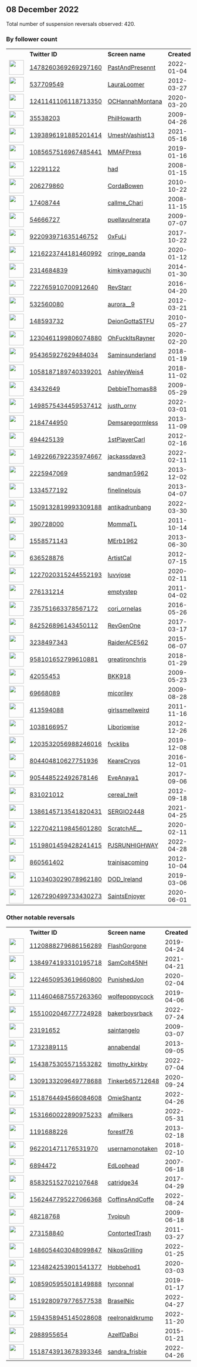 
## 08 December 2022
Total number of suspension reversals observed: 420.

### By follower count
<table><tr><th></th><th align="left">Twitter ID</th><th align="left">Screen name</th>
<th align="left">Created</th><th align="left">Status</th><th align="left">Suspended</th><th align="left">Followers</th>
<tr><td><a href="https://pbs.twimg.com/profile_images/1482360802837692418/C9idfu_R_normal.jpg"><img src="https://pbs.twimg.com/profile_images/1482360802837692418/C9idfu_R_normal.jpg" width="40px" height="40px" align="center"/></a></td><td><a href="https://twitter.com/intent/user?user_id=1478260369269297160">1478260369269297160</a></td><td><a href="https://twitter.com/PastAndPresennt">PastAndPresennt</a></td><td>2022-01-04</td><td align="center"></td><td>2022-04-23</td><td>336613</td></tr>
<tr><td><a href="https://pbs.twimg.com/profile_images/1600843244828491778/HbW3NZJN_normal.jpg"><img src="https://pbs.twimg.com/profile_images/1600843244828491778/HbW3NZJN_normal.jpg" width="40px" height="40px" align="center"/></a></td><td><a href="https://twitter.com/intent/user?user_id=537709549">537709549</a></td><td><a href="https://twitter.com/LauraLoomer">LauraLoomer</a></td><td>2012-03-27</td><td align="center"></td><td></td><td>298064</td></tr>
<tr><td><a href="https://pbs.twimg.com/profile_images/1399630719656267782/ZOU5wMFA_normal.jpg"><img src="https://pbs.twimg.com/profile_images/1399630719656267782/ZOU5wMFA_normal.jpg" width="40px" height="40px" align="center"/></a></td><td><a href="https://twitter.com/intent/user?user_id=1241141106118713350">1241141106118713350</a></td><td><a href="https://twitter.com/OCHannahMontana">OCHannahMontana</a></td><td>2020-03-20</td><td align="center"></td><td></td><td>96673</td></tr>
<tr><td><a href="https://pbs.twimg.com/profile_images/1621866506337361921/Zi7LPT4U_normal.jpg"><img src="https://pbs.twimg.com/profile_images/1621866506337361921/Zi7LPT4U_normal.jpg" width="40px" height="40px" align="center"/></a></td><td><a href="https://twitter.com/intent/user?user_id=35538203">35538203</a></td><td><a href="https://twitter.com/PhilHowarth">PhilHowarth</a></td><td>2009-04-26</td><td align="center"></td><td></td><td>85123</td></tr>
<tr><td><a href="https://pbs.twimg.com/profile_images/1603006448765702144/AFyYLmol_normal.jpg"><img src="https://pbs.twimg.com/profile_images/1603006448765702144/AFyYLmol_normal.jpg" width="40px" height="40px" align="center"/></a></td><td><a href="https://twitter.com/intent/user?user_id=1393896191885201414">1393896191885201414</a></td><td><a href="https://twitter.com/UmeshVashist13">UmeshVashist13</a></td><td>2021-05-16</td><td align="center"></td><td>2022-11-11</td><td>30052</td></tr>
<tr><td><a href="https://pbs.twimg.com/profile_images/1500681130646851585/1GkqAhic_normal.jpg"><img src="https://pbs.twimg.com/profile_images/1500681130646851585/1GkqAhic_normal.jpg" width="40px" height="40px" align="center"/></a></td><td><a href="https://twitter.com/intent/user?user_id=1085657516967485441">1085657516967485441</a></td><td><a href="https://twitter.com/MMAFPress">MMAFPress</a></td><td>2019-01-16</td><td align="center"></td><td>2022-05-01</td><td>20734</td></tr>
<tr><td><a href="https://pbs.twimg.com/profile_images/1092078435336417280/JeThFNPR_normal.jpg"><img src="https://pbs.twimg.com/profile_images/1092078435336417280/JeThFNPR_normal.jpg" width="40px" height="40px" align="center"/></a></td><td><a href="https://twitter.com/intent/user?user_id=12291122">12291122</a></td><td><a href="https://twitter.com/had">had</a></td><td>2008-01-15</td><td align="center"></td><td></td><td>14205</td></tr>
<tr><td><a href="https://pbs.twimg.com/profile_images/1483151856977199113/9jTx2Q0r_normal.jpg"><img src="https://pbs.twimg.com/profile_images/1483151856977199113/9jTx2Q0r_normal.jpg" width="40px" height="40px" align="center"/></a></td><td><a href="https://twitter.com/intent/user?user_id=206279860">206279860</a></td><td><a href="https://twitter.com/CordaBowen">CordaBowen</a></td><td>2010-10-22</td><td align="center"></td><td>2022-10-29</td><td>11998</td></tr>
<tr><td><a href="https://pbs.twimg.com/profile_images/1607174064094715904/_rF8wzfm_normal.jpg"><img src="https://pbs.twimg.com/profile_images/1607174064094715904/_rF8wzfm_normal.jpg" width="40px" height="40px" align="center"/></a></td><td><a href="https://twitter.com/intent/user?user_id=17408744">17408744</a></td><td><a href="https://twitter.com/callme_Chari">callme_Chari</a></td><td>2008-11-15</td><td align="center"></td><td>2022-11-03</td><td>11559</td></tr>
<tr><td><a href="https://pbs.twimg.com/profile_images/809096210103603200/E2xvdslj_normal.jpg"><img src="https://pbs.twimg.com/profile_images/809096210103603200/E2xvdslj_normal.jpg" width="40px" height="40px" align="center"/></a></td><td><a href="https://twitter.com/intent/user?user_id=54666727">54666727</a></td><td><a href="https://twitter.com/puellavulnerata">puellavulnerata</a></td><td>2009-07-07</td><td align="center">🔒</td><td></td><td>10383</td></tr>
<tr><td><a href="https://pbs.twimg.com/profile_images/1499390714542981122/dJF_0gc6_normal.jpg"><img src="https://pbs.twimg.com/profile_images/1499390714542981122/dJF_0gc6_normal.jpg" width="40px" height="40px" align="center"/></a></td><td><a href="https://twitter.com/intent/user?user_id=922093971635146752">922093971635146752</a></td><td><a href="https://twitter.com/0xFuLi">0xFuLi</a></td><td>2017-10-22</td><td align="center"></td><td>2022-12-04</td><td>9821</td></tr>
<tr><td><a href="https://pbs.twimg.com/profile_images/1317666431098523648/2DDttORw_normal.jpg"><img src="https://pbs.twimg.com/profile_images/1317666431098523648/2DDttORw_normal.jpg" width="40px" height="40px" align="center"/></a></td><td><a href="https://twitter.com/intent/user?user_id=1216223744181460992">1216223744181460992</a></td><td><a href="https://twitter.com/cringe_panda">cringe_panda</a></td><td>2020-01-12</td><td align="center"></td><td></td><td>6301</td></tr>
<tr><td><a href="https://pbs.twimg.com/profile_images/428977122825101312/CbJzfUxf_normal.jpeg"><img src="https://pbs.twimg.com/profile_images/428977122825101312/CbJzfUxf_normal.jpeg" width="40px" height="40px" align="center"/></a></td><td><a href="https://twitter.com/intent/user?user_id=2314684839">2314684839</a></td><td><a href="https://twitter.com/kimkyamaguchi">kimkyamaguchi</a></td><td>2014-01-30</td><td align="center"></td><td></td><td>6118</td></tr>
<tr><td><a href="https://pbs.twimg.com/profile_images/1602132791826780160/4wXYQ9j2_normal.jpg"><img src="https://pbs.twimg.com/profile_images/1602132791826780160/4wXYQ9j2_normal.jpg" width="40px" height="40px" align="center"/></a></td><td><a href="https://twitter.com/intent/user?user_id=722765910700912640">722765910700912640</a></td><td><a href="https://twitter.com/RevStarr">RevStarr</a></td><td>2016-04-20</td><td align="center">🚫</td><td></td><td>6114</td></tr>
<tr><td><a href="https://pbs.twimg.com/profile_images/1602979287216390144/sOnOfvoS_normal.jpg"><img src="https://pbs.twimg.com/profile_images/1602979287216390144/sOnOfvoS_normal.jpg" width="40px" height="40px" align="center"/></a></td><td><a href="https://twitter.com/intent/user?user_id=532560080">532560080</a></td><td><a href="https://twitter.com/aurora__9">aurora__9</a></td><td>2012-03-21</td><td align="center">🔒</td><td>2022-09-10</td><td>6005</td></tr>
<tr><td><a href="https://pbs.twimg.com/profile_images/1600741944262643716/x8Yjz9lD_normal.jpg"><img src="https://pbs.twimg.com/profile_images/1600741944262643716/x8Yjz9lD_normal.jpg" width="40px" height="40px" align="center"/></a></td><td><a href="https://twitter.com/intent/user?user_id=148593732">148593732</a></td><td><a href="https://twitter.com/DeionGottaSTFU">DeionGottaSTFU</a></td><td>2010-05-27</td><td align="center"></td><td></td><td>5900</td></tr>
<tr><td><a href="https://pbs.twimg.com/profile_images/1600926850632585224/YE5oQycE_normal.jpg"><img src="https://pbs.twimg.com/profile_images/1600926850632585224/YE5oQycE_normal.jpg" width="40px" height="40px" align="center"/></a></td><td><a href="https://twitter.com/intent/user?user_id=1230461199806074880">1230461199806074880</a></td><td><a href="https://twitter.com/OhFuckItsRayner">OhFuckItsRayner</a></td><td>2020-02-20</td><td align="center">🔒</td><td>2022-02-20</td><td>5477</td></tr>
<tr><td><a href="https://pbs.twimg.com/profile_images/965254053444890625/aA8p0ZYj_normal.jpg"><img src="https://pbs.twimg.com/profile_images/965254053444890625/aA8p0ZYj_normal.jpg" width="40px" height="40px" align="center"/></a></td><td><a href="https://twitter.com/intent/user?user_id=954365927629484034">954365927629484034</a></td><td><a href="https://twitter.com/Saminsunderland">Saminsunderland</a></td><td>2018-01-19</td><td align="center"></td><td>2022-04-10</td><td>4613</td></tr>
<tr><td><a href="https://pbs.twimg.com/profile_images/1290687608172032000/Qyz6bLsR_normal.jpg"><img src="https://pbs.twimg.com/profile_images/1290687608172032000/Qyz6bLsR_normal.jpg" width="40px" height="40px" align="center"/></a></td><td><a href="https://twitter.com/intent/user?user_id=1058187189740339201">1058187189740339201</a></td><td><a href="https://twitter.com/AshleyWeis4">AshleyWeis4</a></td><td>2018-11-02</td><td align="center"></td><td>2022-12-02</td><td>4612</td></tr>
<tr><td><a href="https://pbs.twimg.com/profile_images/1609780319070085123/Nh61Qciu_normal.jpg"><img src="https://pbs.twimg.com/profile_images/1609780319070085123/Nh61Qciu_normal.jpg" width="40px" height="40px" align="center"/></a></td><td><a href="https://twitter.com/intent/user?user_id=43432649">43432649</a></td><td><a href="https://twitter.com/DebbieThomas88">DebbieThomas88</a></td><td>2009-05-29</td><td align="center"></td><td></td><td>4297</td></tr>
<tr><td><a href="https://pbs.twimg.com/profile_images/1621282897289220097/SY15MHPm_normal.jpg"><img src="https://pbs.twimg.com/profile_images/1621282897289220097/SY15MHPm_normal.jpg" width="40px" height="40px" align="center"/></a></td><td><a href="https://twitter.com/intent/user?user_id=1498575434459537412">1498575434459537412</a></td><td><a href="https://twitter.com/justh_orny">justh_orny</a></td><td>2022-03-01</td><td align="center"></td><td>2022-10-19</td><td>4248</td></tr>
<tr><td><a href="https://pbs.twimg.com/profile_images/1036809888461139968/jD9UK0-8_normal.jpg"><img src="https://pbs.twimg.com/profile_images/1036809888461139968/jD9UK0-8_normal.jpg" width="40px" height="40px" align="center"/></a></td><td><a href="https://twitter.com/intent/user?user_id=2184744950">2184744950</a></td><td><a href="https://twitter.com/Demsaregormless">Demsaregormless</a></td><td>2013-11-09</td><td align="center"></td><td></td><td>3970</td></tr>
<tr><td><a href="https://pbs.twimg.com/profile_images/1623526786909741056/-8pqhaZa_normal.jpg"><img src="https://pbs.twimg.com/profile_images/1623526786909741056/-8pqhaZa_normal.jpg" width="40px" height="40px" align="center"/></a></td><td><a href="https://twitter.com/intent/user?user_id=494425139">494425139</a></td><td><a href="https://twitter.com/1stPlayerCarl">1stPlayerCarl</a></td><td>2012-02-16</td><td align="center"></td><td>2022-04-05</td><td>3964</td></tr>
<tr><td><a href="https://pbs.twimg.com/profile_images/1493732931679907841/hezkK8dc_normal.jpg"><img src="https://pbs.twimg.com/profile_images/1493732931679907841/hezkK8dc_normal.jpg" width="40px" height="40px" align="center"/></a></td><td><a href="https://twitter.com/intent/user?user_id=1492266792235974667">1492266792235974667</a></td><td><a href="https://twitter.com/jackassdave3">jackassdave3</a></td><td>2022-02-11</td><td align="center">🚫</td><td>2022-12-03</td><td>3875</td></tr>
<tr><td><a href="https://pbs.twimg.com/profile_images/1395719892498886658/DU4RK5Wx_normal.jpg"><img src="https://pbs.twimg.com/profile_images/1395719892498886658/DU4RK5Wx_normal.jpg" width="40px" height="40px" align="center"/></a></td><td><a href="https://twitter.com/intent/user?user_id=2225947069">2225947069</a></td><td><a href="https://twitter.com/sandman5962">sandman5962</a></td><td>2013-12-02</td><td align="center"></td><td></td><td>3782</td></tr>
<tr><td><a href="https://pbs.twimg.com/profile_images/1346437146769584128/laxrwqCd_normal.jpg"><img src="https://pbs.twimg.com/profile_images/1346437146769584128/laxrwqCd_normal.jpg" width="40px" height="40px" align="center"/></a></td><td><a href="https://twitter.com/intent/user?user_id=1334577192">1334577192</a></td><td><a href="https://twitter.com/finelinelouis">finelinelouis</a></td><td>2013-04-07</td><td align="center"></td><td></td><td>3691</td></tr>
<tr><td><a href="https://pbs.twimg.com/profile_images/1509175399346974724/hUk2y1sK_normal.jpg"><img src="https://pbs.twimg.com/profile_images/1509175399346974724/hUk2y1sK_normal.jpg" width="40px" height="40px" align="center"/></a></td><td><a href="https://twitter.com/intent/user?user_id=1509132819993309188">1509132819993309188</a></td><td><a href="https://twitter.com/antikadrunbang">antikadrunbang</a></td><td>2022-03-30</td><td align="center"></td><td>2022-11-08</td><td>3534</td></tr>
<tr><td><a href="https://pbs.twimg.com/profile_images/1600966313110822913/T68RWvoC_normal.jpg"><img src="https://pbs.twimg.com/profile_images/1600966313110822913/T68RWvoC_normal.jpg" width="40px" height="40px" align="center"/></a></td><td><a href="https://twitter.com/intent/user?user_id=390728000">390728000</a></td><td><a href="https://twitter.com/MommaTL">MommaTL</a></td><td>2011-10-14</td><td align="center"></td><td></td><td>3533</td></tr>
<tr><td><a href="https://pbs.twimg.com/profile_images/1046876106660491265/oSiJP4Xn_normal.jpg"><img src="https://pbs.twimg.com/profile_images/1046876106660491265/oSiJP4Xn_normal.jpg" width="40px" height="40px" align="center"/></a></td><td><a href="https://twitter.com/intent/user?user_id=1558571143">1558571143</a></td><td><a href="https://twitter.com/MErb1962">MErb1962</a></td><td>2013-06-30</td><td align="center"></td><td></td><td>3092</td></tr>
<tr><td><a href="https://pbs.twimg.com/profile_images/378800000422210166/481e7ddc89f96a2eef16958b40dde00e_normal.jpeg"><img src="https://pbs.twimg.com/profile_images/378800000422210166/481e7ddc89f96a2eef16958b40dde00e_normal.jpeg" width="40px" height="40px" align="center"/></a></td><td><a href="https://twitter.com/intent/user?user_id=636528876">636528876</a></td><td><a href="https://twitter.com/ArtistCal">ArtistCal</a></td><td>2012-07-15</td><td align="center"></td><td></td><td>2864</td></tr>
<tr><td><a href="https://pbs.twimg.com/profile_images/1604140565515354112/BvERAdPn_normal.jpg"><img src="https://pbs.twimg.com/profile_images/1604140565515354112/BvERAdPn_normal.jpg" width="40px" height="40px" align="center"/></a></td><td><a href="https://twitter.com/intent/user?user_id=1227020315244552193">1227020315244552193</a></td><td><a href="https://twitter.com/luvvjose">luvvjose</a></td><td>2020-02-11</td><td align="center"></td><td>2022-05-04</td><td>2783</td></tr>
<tr><td><a href="https://pbs.twimg.com/profile_images/1611716920293588995/hKXmC4IE_normal.jpg"><img src="https://pbs.twimg.com/profile_images/1611716920293588995/hKXmC4IE_normal.jpg" width="40px" height="40px" align="center"/></a></td><td><a href="https://twitter.com/intent/user?user_id=276131214">276131214</a></td><td><a href="https://twitter.com/emptystep">emptystep</a></td><td>2011-04-02</td><td align="center"></td><td>2022-08-22</td><td>2670</td></tr>
<tr><td><a href="https://pbs.twimg.com/profile_images/1359051285652152320/aiSY6ii7_normal.jpg"><img src="https://pbs.twimg.com/profile_images/1359051285652152320/aiSY6ii7_normal.jpg" width="40px" height="40px" align="center"/></a></td><td><a href="https://twitter.com/intent/user?user_id=735751663378567172">735751663378567172</a></td><td><a href="https://twitter.com/cori_ornelas">cori_ornelas</a></td><td>2016-05-26</td><td align="center"></td><td>2022-10-29</td><td>2532</td></tr>
<tr><td><a href="https://pbs.twimg.com/profile_images/1195194168626294785/F0SKwGfe_normal.jpg"><img src="https://pbs.twimg.com/profile_images/1195194168626294785/F0SKwGfe_normal.jpg" width="40px" height="40px" align="center"/></a></td><td><a href="https://twitter.com/intent/user?user_id=842526896143450112">842526896143450112</a></td><td><a href="https://twitter.com/RevGenOne">RevGenOne</a></td><td>2017-03-17</td><td align="center"></td><td></td><td>2529</td></tr>
<tr><td><a href="https://pbs.twimg.com/profile_images/1600920300811472897/QxPgnopT_normal.jpg"><img src="https://pbs.twimg.com/profile_images/1600920300811472897/QxPgnopT_normal.jpg" width="40px" height="40px" align="center"/></a></td><td><a href="https://twitter.com/intent/user?user_id=3238497343">3238497343</a></td><td><a href="https://twitter.com/RaiderACE562">RaiderACE562</a></td><td>2015-06-07</td><td align="center"></td><td></td><td>2526</td></tr>
<tr><td><a href="https://pbs.twimg.com/profile_images/1304382042675830791/ADkhEKlf_normal.jpg"><img src="https://pbs.twimg.com/profile_images/1304382042675830791/ADkhEKlf_normal.jpg" width="40px" height="40px" align="center"/></a></td><td><a href="https://twitter.com/intent/user?user_id=958101652799610881">958101652799610881</a></td><td><a href="https://twitter.com/greatironchris">greatironchris</a></td><td>2018-01-29</td><td align="center"></td><td></td><td>2450</td></tr>
<tr><td><a href="https://pbs.twimg.com/profile_images/378800000329779638/b02ba9139aea69a31694fdf34c163bc9_normal.jpeg"><img src="https://pbs.twimg.com/profile_images/378800000329779638/b02ba9139aea69a31694fdf34c163bc9_normal.jpeg" width="40px" height="40px" align="center"/></a></td><td><a href="https://twitter.com/intent/user?user_id=42055453">42055453</a></td><td><a href="https://twitter.com/BKK918">BKK918</a></td><td>2009-05-23</td><td align="center"></td><td>2022-12-04</td><td>2384</td></tr>
<tr><td><a href="https://pbs.twimg.com/profile_images/1281030929021009920/1ZFi-laW_normal.jpg"><img src="https://pbs.twimg.com/profile_images/1281030929021009920/1ZFi-laW_normal.jpg" width="40px" height="40px" align="center"/></a></td><td><a href="https://twitter.com/intent/user?user_id=69668089">69668089</a></td><td><a href="https://twitter.com/micoriley">micoriley</a></td><td>2009-08-28</td><td align="center"></td><td></td><td>2359</td></tr>
<tr><td><a href="https://pbs.twimg.com/profile_images/1609630345858629636/7ZeqsTxk_normal.jpg"><img src="https://pbs.twimg.com/profile_images/1609630345858629636/7ZeqsTxk_normal.jpg" width="40px" height="40px" align="center"/></a></td><td><a href="https://twitter.com/intent/user?user_id=413594088">413594088</a></td><td><a href="https://twitter.com/girlssmellweird">girlssmellweird</a></td><td>2011-11-16</td><td align="center"></td><td>2022-11-12</td><td>2322</td></tr>
<tr><td><a href="https://pbs.twimg.com/profile_images/1609287477402951682/71OImWW2_normal.jpg"><img src="https://pbs.twimg.com/profile_images/1609287477402951682/71OImWW2_normal.jpg" width="40px" height="40px" align="center"/></a></td><td><a href="https://twitter.com/intent/user?user_id=1038166957">1038166957</a></td><td><a href="https://twitter.com/Liboriowise">Liboriowise</a></td><td>2012-12-26</td><td align="center"></td><td>2022-07-19</td><td>2240</td></tr>
<tr><td><a href="https://pbs.twimg.com/profile_images/1310700257181802496/vyPW2vpK_normal.jpg"><img src="https://pbs.twimg.com/profile_images/1310700257181802496/vyPW2vpK_normal.jpg" width="40px" height="40px" align="center"/></a></td><td><a href="https://twitter.com/intent/user?user_id=1203532056988246016">1203532056988246016</a></td><td><a href="https://twitter.com/fvcklibs">fvcklibs</a></td><td>2019-12-08</td><td align="center"></td><td></td><td>2236</td></tr>
<tr><td><a href="https://pbs.twimg.com/profile_images/1301007338577580042/AQES1Zbn_normal.png"><img src="https://pbs.twimg.com/profile_images/1301007338577580042/AQES1Zbn_normal.png" width="40px" height="40px" align="center"/></a></td><td><a href="https://twitter.com/intent/user?user_id=804404810627751936">804404810627751936</a></td><td><a href="https://twitter.com/KeareCryos">KeareCryos</a></td><td>2016-12-01</td><td align="center"></td><td>2022-11-04</td><td>2233</td></tr>
<tr><td><a href="https://pbs.twimg.com/profile_images/1539879582232346624/WfbDIwt3_normal.jpg"><img src="https://pbs.twimg.com/profile_images/1539879582232346624/WfbDIwt3_normal.jpg" width="40px" height="40px" align="center"/></a></td><td><a href="https://twitter.com/intent/user?user_id=905448522492678146">905448522492678146</a></td><td><a href="https://twitter.com/EveAnaya1">EveAnaya1</a></td><td>2017-09-06</td><td align="center"></td><td>2022-10-17</td><td>2209</td></tr>
<tr><td><a href="https://pbs.twimg.com/profile_images/1529652816477814784/LAcX1BdK_normal.jpg"><img src="https://pbs.twimg.com/profile_images/1529652816477814784/LAcX1BdK_normal.jpg" width="40px" height="40px" align="center"/></a></td><td><a href="https://twitter.com/intent/user?user_id=831021012">831021012</a></td><td><a href="https://twitter.com/cereal_twit">cereal_twit</a></td><td>2012-09-18</td><td align="center"></td><td>2022-09-09</td><td>2204</td></tr>
<tr><td><a href="https://pbs.twimg.com/profile_images/1469541381161066496/I413tEXy_normal.jpg"><img src="https://pbs.twimg.com/profile_images/1469541381161066496/I413tEXy_normal.jpg" width="40px" height="40px" align="center"/></a></td><td><a href="https://twitter.com/intent/user?user_id=1386145713541820431">1386145713541820431</a></td><td><a href="https://twitter.com/SERGIO2448">SERGIO2448</a></td><td>2021-04-25</td><td align="center"></td><td>2022-03-07</td><td>2069</td></tr>
<tr><td><a href="https://pbs.twimg.com/profile_images/1622964132252119042/N0VTGcwG_normal.jpg"><img src="https://pbs.twimg.com/profile_images/1622964132252119042/N0VTGcwG_normal.jpg" width="40px" height="40px" align="center"/></a></td><td><a href="https://twitter.com/intent/user?user_id=1227042119845601280">1227042119845601280</a></td><td><a href="https://twitter.com/ScratchAE__">ScratchAE__</a></td><td>2020-02-11</td><td align="center"></td><td>2022-07-03</td><td>2061</td></tr>
<tr><td><a href="https://pbs.twimg.com/profile_images/1524150824112463872/GJCrmvmT_normal.jpg"><img src="https://pbs.twimg.com/profile_images/1524150824112463872/GJCrmvmT_normal.jpg" width="40px" height="40px" align="center"/></a></td><td><a href="https://twitter.com/intent/user?user_id=1519801459428241415">1519801459428241415</a></td><td><a href="https://twitter.com/PJSRUNHIGHWAY">PJSRUNHIGHWAY</a></td><td>2022-04-28</td><td align="center"></td><td>2022-07-04</td><td>2037</td></tr>
<tr><td><a href="https://pbs.twimg.com/profile_images/1308636000604872704/Q4uWzfW__normal.jpg"><img src="https://pbs.twimg.com/profile_images/1308636000604872704/Q4uWzfW__normal.jpg" width="40px" height="40px" align="center"/></a></td><td><a href="https://twitter.com/intent/user?user_id=860561402">860561402</a></td><td><a href="https://twitter.com/trainisacoming">trainisacoming</a></td><td>2012-10-04</td><td align="center"></td><td></td><td>2025</td></tr>
<tr><td><a href="https://pbs.twimg.com/profile_images/1282233431980748801/Mr89JpU3_normal.jpg"><img src="https://pbs.twimg.com/profile_images/1282233431980748801/Mr89JpU3_normal.jpg" width="40px" height="40px" align="center"/></a></td><td><a href="https://twitter.com/intent/user?user_id=1103403029078962180">1103403029078962180</a></td><td><a href="https://twitter.com/DOD_Ireland">DOD_Ireland</a></td><td>2019-03-06</td><td align="center"></td><td></td><td>1981</td></tr>
<tr><td><a href="https://pbs.twimg.com/profile_images/1613205153636618240/_FSG4xgw_normal.jpg"><img src="https://pbs.twimg.com/profile_images/1613205153636618240/_FSG4xgw_normal.jpg" width="40px" height="40px" align="center"/></a></td><td><a href="https://twitter.com/intent/user?user_id=1267290499733430273">1267290499733430273</a></td><td><a href="https://twitter.com/SaintsEnjoyer">SaintsEnjoyer</a></td><td>2020-06-01</td><td align="center"></td><td>2022-10-25</td><td>1979</td></tr>
</table>

### Other notable reversals
<table><tr><th></th><th align="left">Twitter ID</th><th align="left">Screen name</th>
<th align="left">Created</th><th align="left">Status</th><th align="left">Suspended</th><th align="left">Followers</th>
<tr><td><a href="https://pbs.twimg.com/profile_images/1219822006541090816/yD26_-3L_normal.jpg"><img src="https://pbs.twimg.com/profile_images/1219822006541090816/yD26_-3L_normal.jpg" width="40px" height="40px" align="center"/></a></td><td><a href="https://twitter.com/intent/user?user_id=1120888279686156289">1120888279686156289</a></td><td><a href="https://twitter.com/FlashGorgone">FlashGorgone</a></td><td>2019-04-24</td><td align="center"></td><td>2022-10-23</td><td>304</td></tr>
<tr><td><a href="https://pbs.twimg.com/profile_images/1439742534880800772/u1cZlX8N_normal.jpg"><img src="https://pbs.twimg.com/profile_images/1439742534880800772/u1cZlX8N_normal.jpg" width="40px" height="40px" align="center"/></a></td><td><a href="https://twitter.com/intent/user?user_id=1384974193310195718">1384974193310195718</a></td><td><a href="https://twitter.com/SamColt45NH">SamColt45NH</a></td><td>2021-04-21</td><td align="center"></td><td>2022-12-04</td><td>832</td></tr>
<tr><td><a href="https://pbs.twimg.com/profile_images/1600918071765569543/oHh0bunp_normal.jpg"><img src="https://pbs.twimg.com/profile_images/1600918071765569543/oHh0bunp_normal.jpg" width="40px" height="40px" align="center"/></a></td><td><a href="https://twitter.com/intent/user?user_id=1224650953619660800">1224650953619660800</a></td><td><a href="https://twitter.com/PunishedJon">PunishedJon</a></td><td>2020-02-04</td><td align="center"></td><td>2022-08-08</td><td>939</td></tr>
<tr><td><a href="https://pbs.twimg.com/profile_images/1599430762712940546/sGg8w8l0_normal.jpg"><img src="https://pbs.twimg.com/profile_images/1599430762712940546/sGg8w8l0_normal.jpg" width="40px" height="40px" align="center"/></a></td><td><a href="https://twitter.com/intent/user?user_id=1114604687557263360">1114604687557263360</a></td><td><a href="https://twitter.com/wolfepoppycock">wolfepoppycock</a></td><td>2019-04-06</td><td align="center">🚫</td><td>2022-12-05</td><td>381</td></tr>
<tr><td><a href="https://pbs.twimg.com/profile_images/1551635966368120834/3AwTJsNt_normal.jpg"><img src="https://pbs.twimg.com/profile_images/1551635966368120834/3AwTJsNt_normal.jpg" width="40px" height="40px" align="center"/></a></td><td><a href="https://twitter.com/intent/user?user_id=1551002046777724928">1551002046777724928</a></td><td><a href="https://twitter.com/bakerboysrback">bakerboysrback</a></td><td>2022-07-24</td><td align="center">🚫</td><td>2022-12-06</td><td>1341</td></tr>
<tr><td><a href="https://pbs.twimg.com/profile_images/706669176094629888/vByCM18Z_normal.jpg"><img src="https://pbs.twimg.com/profile_images/706669176094629888/vByCM18Z_normal.jpg" width="40px" height="40px" align="center"/></a></td><td><a href="https://twitter.com/intent/user?user_id=23191652">23191652</a></td><td><a href="https://twitter.com/saintangelo">saintangelo</a></td><td>2009-03-07</td><td align="center"></td><td>2022-12-05</td><td>1654</td></tr>
<tr><td><a href="https://pbs.twimg.com/profile_images/1017120138976428038/LP8Ggm7d_normal.jpg"><img src="https://pbs.twimg.com/profile_images/1017120138976428038/LP8Ggm7d_normal.jpg" width="40px" height="40px" align="center"/></a></td><td><a href="https://twitter.com/intent/user?user_id=1732389115">1732389115</a></td><td><a href="https://twitter.com/annabendal">annabendal</a></td><td>2013-09-05</td><td align="center"></td><td>2022-11-28</td><td>94</td></tr>
<tr><td><a href="https://pbs.twimg.com/profile_images/1586363648515137538/a-I_ff5V_normal.jpg"><img src="https://pbs.twimg.com/profile_images/1586363648515137538/a-I_ff5V_normal.jpg" width="40px" height="40px" align="center"/></a></td><td><a href="https://twitter.com/intent/user?user_id=1543875305571553282">1543875305571553282</a></td><td><a href="https://twitter.com/timothy_kirkby">timothy_kirkby</a></td><td>2022-07-04</td><td align="center"></td><td>2022-12-05</td><td>420</td></tr>
<tr><td><a href="https://pbs.twimg.com/profile_images/1310583700610928641/Wfylpc2L_normal.jpg"><img src="https://pbs.twimg.com/profile_images/1310583700610928641/Wfylpc2L_normal.jpg" width="40px" height="40px" align="center"/></a></td><td><a href="https://twitter.com/intent/user?user_id=1309133209649778688">1309133209649778688</a></td><td><a href="https://twitter.com/Tinkerb65712648">Tinkerb65712648</a></td><td>2020-09-24</td><td align="center"></td><td>2022-12-04</td><td>1341</td></tr>
<tr><td><a href="https://pbs.twimg.com/profile_images/1543684578363187202/SMoBb_mg_normal.jpg"><img src="https://pbs.twimg.com/profile_images/1543684578363187202/SMoBb_mg_normal.jpg" width="40px" height="40px" align="center"/></a></td><td><a href="https://twitter.com/intent/user?user_id=1518764494566084608">1518764494566084608</a></td><td><a href="https://twitter.com/OmieShantz">OmieShantz</a></td><td>2022-04-26</td><td align="center"></td><td>2022-12-03</td><td>1919</td></tr>
<tr><td><a href="https://pbs.twimg.com/profile_images/1591921597543116801/_FlAYteh_normal.jpg"><img src="https://pbs.twimg.com/profile_images/1591921597543116801/_FlAYteh_normal.jpg" width="40px" height="40px" align="center"/></a></td><td><a href="https://twitter.com/intent/user?user_id=1531660022890975233">1531660022890975233</a></td><td><a href="https://twitter.com/afmilkers">afmilkers</a></td><td>2022-05-31</td><td align="center">🚫</td><td>2022-12-05</td><td>250</td></tr>
<tr><td><a href="https://pbs.twimg.com/profile_images/1601691425149751298/ZuEXfkqf_normal.jpg"><img src="https://pbs.twimg.com/profile_images/1601691425149751298/ZuEXfkqf_normal.jpg" width="40px" height="40px" align="center"/></a></td><td><a href="https://twitter.com/intent/user?user_id=1191688226">1191688226</a></td><td><a href="https://twitter.com/forestf76">forestf76</a></td><td>2013-02-18</td><td align="center"></td><td>2022-12-05</td><td>199</td></tr>
<tr><td><a href="https://pbs.twimg.com/profile_images/1572645245929529345/ohLu_Pd-_normal.jpg"><img src="https://pbs.twimg.com/profile_images/1572645245929529345/ohLu_Pd-_normal.jpg" width="40px" height="40px" align="center"/></a></td><td><a href="https://twitter.com/intent/user?user_id=962201471176531970">962201471176531970</a></td><td><a href="https://twitter.com/usernamonotaken">usernamonotaken</a></td><td>2018-02-10</td><td align="center"></td><td>2022-11-28</td><td>322</td></tr>
<tr><td><a href="https://pbs.twimg.com/profile_images/703415734274142209/iXSNhYQU_normal.jpg"><img src="https://pbs.twimg.com/profile_images/703415734274142209/iXSNhYQU_normal.jpg" width="40px" height="40px" align="center"/></a></td><td><a href="https://twitter.com/intent/user?user_id=6894472">6894472</a></td><td><a href="https://twitter.com/EdLophead">EdLophead</a></td><td>2007-06-18</td><td align="center">🚫</td><td>2022-12-04</td><td>636</td></tr>
<tr><td><a href="https://pbs.twimg.com/profile_images/1439387755235131394/AiWotnnx_normal.jpg"><img src="https://pbs.twimg.com/profile_images/1439387755235131394/AiWotnnx_normal.jpg" width="40px" height="40px" align="center"/></a></td><td><a href="https://twitter.com/intent/user?user_id=858325152702107648">858325152702107648</a></td><td><a href="https://twitter.com/catridge34">catridge34</a></td><td>2017-04-29</td><td align="center"></td><td>2022-10-29</td><td>310</td></tr>
<tr><td><a href="https://pbs.twimg.com/profile_images/1583469690957008898/aC4L5w50_normal.jpg"><img src="https://pbs.twimg.com/profile_images/1583469690957008898/aC4L5w50_normal.jpg" width="40px" height="40px" align="center"/></a></td><td><a href="https://twitter.com/intent/user?user_id=1562447795227066368">1562447795227066368</a></td><td><a href="https://twitter.com/CoffinsAndCoffe">CoffinsAndCoffe</a></td><td>2022-08-24</td><td align="center"></td><td>2022-11-30</td><td>296</td></tr>
<tr><td><a href="https://pbs.twimg.com/profile_images/1284440137254895616/aRf-v1LH_normal.jpg"><img src="https://pbs.twimg.com/profile_images/1284440137254895616/aRf-v1LH_normal.jpg" width="40px" height="40px" align="center"/></a></td><td><a href="https://twitter.com/intent/user?user_id=48218768">48218768</a></td><td><a href="https://twitter.com/Tvoipuh">Tvoipuh</a></td><td>2009-06-18</td><td align="center">🚫</td><td>2022-12-05</td><td>2</td></tr>
<tr><td><a href="https://pbs.twimg.com/profile_images/1509627769877151746/7PsBSc3p_normal.jpg"><img src="https://pbs.twimg.com/profile_images/1509627769877151746/7PsBSc3p_normal.jpg" width="40px" height="40px" align="center"/></a></td><td><a href="https://twitter.com/intent/user?user_id=273158840">273158840</a></td><td><a href="https://twitter.com/ContortedTrash">ContortedTrash</a></td><td>2011-03-27</td><td align="center">🔒</td><td>2022-05-26</td><td>233</td></tr>
<tr><td><a href="https://pbs.twimg.com/profile_images/1540189648735043592/qdXxn0NV_normal.jpg"><img src="https://pbs.twimg.com/profile_images/1540189648735043592/qdXxn0NV_normal.jpg" width="40px" height="40px" align="center"/></a></td><td><a href="https://twitter.com/intent/user?user_id=1486054403048099847">1486054403048099847</a></td><td><a href="https://twitter.com/NikosGrilling">NikosGrilling</a></td><td>2022-01-25</td><td align="center"></td><td>2022-08-27</td><td>256</td></tr>
<tr><td><a href="https://pbs.twimg.com/profile_images/1234834359800205317/D1lKsr8s_normal.jpg"><img src="https://pbs.twimg.com/profile_images/1234834359800205317/D1lKsr8s_normal.jpg" width="40px" height="40px" align="center"/></a></td><td><a href="https://twitter.com/intent/user?user_id=1234824253901541377">1234824253901541377</a></td><td><a href="https://twitter.com/Hobbehod1">Hobbehod1</a></td><td>2020-03-03</td><td align="center">🔒</td><td>2022-11-05</td><td>1436</td></tr>
<tr><td><a href="https://pbs.twimg.com/profile_images/1487540665202393089/oTA4lBCu_normal.jpg"><img src="https://pbs.twimg.com/profile_images/1487540665202393089/oTA4lBCu_normal.jpg" width="40px" height="40px" align="center"/></a></td><td><a href="https://twitter.com/intent/user?user_id=1085905955018149888">1085905955018149888</a></td><td><a href="https://twitter.com/tyrconnal">tyrconnal</a></td><td>2019-01-17</td><td align="center"></td><td>2022-09-24</td><td>588</td></tr>
<tr><td><a href="https://pbs.twimg.com/profile_images/1603901674409676801/pi2bDBx__normal.jpg"><img src="https://pbs.twimg.com/profile_images/1603901674409676801/pi2bDBx__normal.jpg" width="40px" height="40px" align="center"/></a></td><td><a href="https://twitter.com/intent/user?user_id=1519280979776577538">1519280979776577538</a></td><td><a href="https://twitter.com/BraselNic">BraselNic</a></td><td>2022-04-27</td><td align="center"></td><td>2022-11-18</td><td>214</td></tr>
<tr><td><a href="https://pbs.twimg.com/profile_images/1594365124999106562/tA7ektp__normal.jpg"><img src="https://pbs.twimg.com/profile_images/1594365124999106562/tA7ektp__normal.jpg" width="40px" height="40px" align="center"/></a></td><td><a href="https://twitter.com/intent/user?user_id=1594358945145028608">1594358945145028608</a></td><td><a href="https://twitter.com/reelronaldkrump">reelronaldkrump</a></td><td>2022-11-20</td><td align="center"></td><td>2022-11-29</td><td>90</td></tr>
<tr><td><a href="https://pbs.twimg.com/profile_images/1506094373427191810/nJw6uCMW_normal.jpg"><img src="https://pbs.twimg.com/profile_images/1506094373427191810/nJw6uCMW_normal.jpg" width="40px" height="40px" align="center"/></a></td><td><a href="https://twitter.com/intent/user?user_id=2988955654">2988955654</a></td><td><a href="https://twitter.com/AzelfDaBoi">AzelfDaBoi</a></td><td>2015-01-21</td><td align="center"></td><td>2022-11-22</td><td>1637</td></tr>
<tr><td><a href="https://pbs.twimg.com/profile_images/1525651481390632960/xykCrzX6_normal.jpg"><img src="https://pbs.twimg.com/profile_images/1525651481390632960/xykCrzX6_normal.jpg" width="40px" height="40px" align="center"/></a></td><td><a href="https://twitter.com/intent/user?user_id=1518743913678393346">1518743913678393346</a></td><td><a href="https://twitter.com/sandra_frisbie">sandra_frisbie</a></td><td>2022-04-26</td><td align="center"></td><td>2022-10-19</td><td>735</td></tr>
</table>
